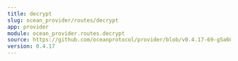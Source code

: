 ```yaml
---
title: decrypt
slug: ocean_provider/routes/decrypt
app: provider
module: ocean_provider.routes.decrypt
source: https://github.com/oceanprotocol/provider/blob/v0.4.17-69-g5a60369/ocean_provider/routes/decrypt.py
version: 0.4.17
---
```


